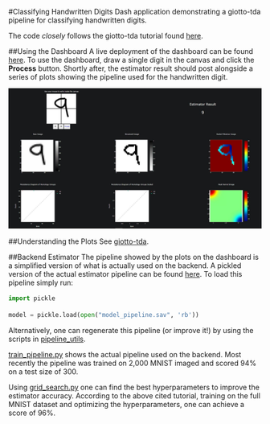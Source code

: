 #Classifying Handwritten Digits
Dash application demonstrating a giotto-tda pipeline for classifying handwritten digits.

The code *closely* follows the giotto-tda tutorial found [here](https://giotto-ai.github.io/gtda-docs/latest/notebooks/MNIST_classification.html).

##Using the Dashboard
A live deployment of the dashboard can be found [here](http://digitidentificationtda-env.eba-g7vvbzer.us-west-2.elasticbeanstalk.com/). To use the dashboard, draw a single digit in the canvas and click the **Process** button. Shortly after, the estimator result should post alongside a series of plots showing the pipeline used for the handwritten digit.

![Example Image](data/example_image.JPG)

##Understanding the Plots
See [giotto-tda](https://giotto-ai.github.io/gtda-docs/0.5.1/library.html).

##Backend Estimator
The pipeline showed by the plots on the dashboard is a simplified version of what is actually used on the backend. A pickled version of the actual estimator pipeline can be found [here](data/model_pipeline.sav). To load this pipeline simply run:

```python
import pickle

model = pickle.load(open("model_pipeline.sav", 'rb'))
```

Alternatively, one can regenerate this pipeline (or improve it!) by using the scripts in [pipeline_utils](pipeline_utils).

[train_pipeline.py](train_pipeline.py) shows the actual pipeline used on the backend. Most recently the pipeline was trained on 2,000 MNIST imaged and scored 94% on a test size of 300.

Using [grid_search.py](grid_search.py) one can find the best hyperparameters to improve the estimator accuracy. According to the above cited tutorial, training on the full MNIST dataset and optimizing the hyperparameters, one can achieve a score of 96%.
